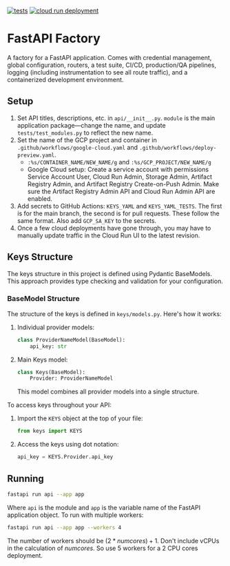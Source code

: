 [![tests](https://github.com/ORGANIZATION/REPO/actions/workflows/tests.yaml/badge.svg)](https://github.com/ORGANIZATION/REPO/actions/workflows/tests.yaml)
[![cloud run deployment](https://github.com/ORGANIZATION/REPO/actions/workflows/google-cloud.yaml/badge.svg)](https://github.com/ORGANIZATION/REPO/actions/workflows/google-cloud.yaml)


# FastAPI Factory

A factory for a FastAPI application. Comes with credential management, global configuration, routers, a test suite, CI/CD, production/QA pipelines, logging (including instrumentation to see all route traffic), and a containerized development environment. 

## Setup

1. Set API titles, descriptions, etc. in `api/__init__.py`. `module` is the main application package––change the name, and update `tests/test_modules.py` to reflect the new name.
2. Set the name of the GCP project and container in `.github/workflows/google-cloud.yaml` and `.github/workflows/deploy-preview.yaml`.
   - `:%s/CONTAINER_NAME/NEW_NAME/g` and `:%s/GCP_PROJECT/NEW_NAME/g`
   - Google Cloud setup: Create a service account with permissions Service Account User, Cloud Run Admin, Storage Admin, Artifact Registry Admin, and Artifact Registry Create-on-Push Admin. Make sure the Artifact Registry Admin API and Cloud Run Admin API are enabled.
3. Add secrets to GitHub Actions: `KEYS_YAML` and `KEYS_YAML_TESTS`. The first is for the main branch, the second is for pull requests. These follow the same format. Also add `GCP_SA_KEY` to the secrets.
4. Once a few cloud deployments have gone through, you may have to manually update traffic in the Cloud Run UI to the latest revision. 

## Keys Structure

The keys structure in this project is defined using Pydantic BaseModels. This approach provides type checking and validation for your configuration.

### BaseModel Structure

The structure of the keys is defined in `keys/models.py`. Here's how it works:

1. Individual provider models:
   ```python
   class ProviderNameModel(BaseModel):
       api_key: str
   ```

2. Main Keys model:
   ```python
   class Keys(BaseModel):
       Provider: ProviderNameModel
   ```
   This model combines all provider models into a single structure.

To access keys throughout your API:

1. Import the `KEYS` object at the top of your file:
   ```python
   from keys import KEYS
   ```

2. Access the keys using dot notation:
   ```python
   api_key = KEYS.Provider.api_key
   ```

## Running

```bash
fastapi run api --app app
```

Where `api` is the module and `app` is the variable name of the FastAPI application object. To run with multiple workers:

```bash
fastapi run api --app app --workers 4
```

The number of workers should be $(2* numcores) + 1$. Don't include vCPUs in the calculation of $numcores$. So use 5 workers for a 2 CPU cores deployment. 
